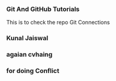 ### Git  And GitHub Tutorials
This is to check the repo Git Connections


### Kunal Jaiswal


### agaian cvhaing
### for  doing Conflict

